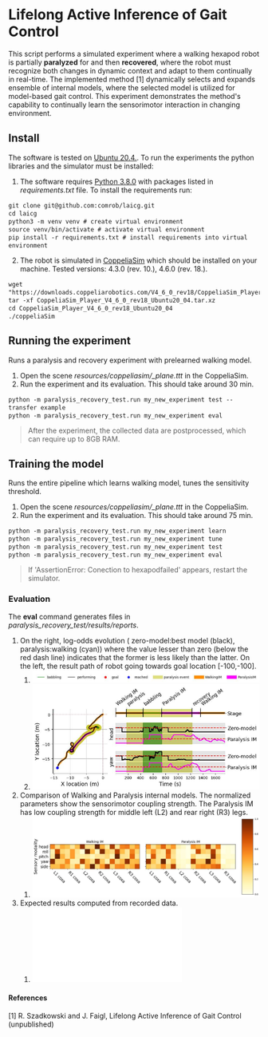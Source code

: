 # Lifelong Active Inference of Gait Control
This script performs a simulated experiment where a walking hexapod robot is partially **paralyzed** for and then **recovered**,
where the robot must recognize both changes in dynamic context and adapt to them continually in real-time.
The implemented method [1] dynamically selects and expands ensemble of internal models, where the selected model is utilized for model-based gait control.
This experiment demonstrates the method's capability to continually learn the sensorimotor interaction in changing environment.

## Install
The software is tested on [Ubuntu 20.4.](https://releases.ubuntu.com/20.04/). To run the experiments the python libraries and the simulator must be installed:

1. The software requires [Python 3.8.0](https://www.python.org/) with packages listed in *requirements.txt* file. To install the requirements run:
```setup
git clone git@github.com:comrob/laicg.git
cd laicg
python3 -m venv venv # create virtual environment
source venv/bin/activate # activate virtual environment
pip install -r requirements.txt # install requirements into virtual environment
```

2. The robot is simulated in [CoppeliaSim](https://www.coppeliarobotics.com/) which should be installed on your machine. Tested versions: 4.3.0 (rev. 10.), 4.6.0 (rev. 18.).

```setup
wget "https://downloads.coppeliarobotics.com/V4_6_0_rev18/CoppeliaSim_Player_V4_6_0_rev18_Ubuntu20_04.tar.xz"
tar -xf CoppeliaSim_Player_V4_6_0_rev18_Ubuntu20_04.tar.xz
cd CoppeliaSim_Player_V4_6_0_rev18_Ubuntu20_04
./coppeliaSim
```
## Running the experiment
Runs a paralysis and recovery experiment with prelearned walking model.
1. Open the scene *resources/coppeliasim/_plane.ttt* in the CoppeliaSim.
2. Run the experiment and its evaluation. This should take around 30 min.
```setup
python -m paralysis_recovery_test.run my_new_experiment test --transfer example
python -m paralysis_recovery_test.run my_new_experiment eval
```
> After the experiment, the collected data are postprocessed, which can require up to 8GB RAM.

## Training the model
Runs the entire pipeline which learns walking model, tunes the sensitivity threshold. 

1. Open the scene *resources/coppeliasim/_plane.ttt* in the CoppeliaSim.
2. Run the experiment and its evaluation. This should take around 75 min.
```setup
python -m paralysis_recovery_test.run my_new_experiment learn
python -m paralysis_recovery_test.run my_new_experiment tune
python -m paralysis_recovery_test.run my_new_experiment test
python -m paralysis_recovery_test.run my_new_experiment eval
```
> If 'AssertionError: Conection to hexapodfailed' appears, restart the simulator.
### Evaluation
The **eval** command generates files in *paralysis_recovery_test/results/reports*.
1. On the right, log-odds evolution ( zero-model:best model (black), paralysis:walking (cyan)) where the value lesser than zero (below the red dash line) indicates that the former is less likely than the latter. On the left, the result path of robot going towards goal location [-100,-100].
   1. ![](paralysis_recovery_test/results/reports/example/paralysis_recovery/detail_map_legend.jpg)
   2. ![](paralysis_recovery_test/results/reports/example/paralysis_recovery/intermodel_competition.jpg)
2. Comparison of Walking and Paralysis internal models. The normalized parameters show the sensorimotor coupling strength. The Paralysis IM has low coupling strength for middle left (L2) and rear right (R3) legs.
   1. ![](paralysis_recovery_test/results/reports/example/paralysis_recovery/models.jpg)
3. Expected results computed from recorded data.
   1. ![report.json](paralysis_recovery_test/results/reports/example/report.json)

#### References
[1] R. Szadkowski and J. Faigl, Lifelong Active Inference of Gait Control (unpublished)
